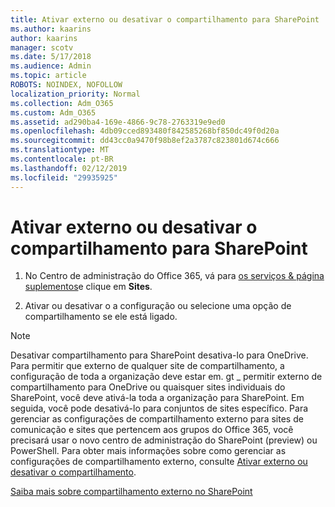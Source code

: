 ```yaml
---
title: Ativar externo ou desativar o compartilhamento para SharePoint
ms.author: kaarins
author: kaarins
manager: scotv
ms.date: 5/17/2018
ms.audience: Admin
ms.topic: article
ROBOTS: NOINDEX, NOFOLLOW
localization_priority: Normal
ms.collection: Adm_O365
ms.custom: Adm_O365
ms.assetid: ad290ba4-169e-4866-9c78-2763319e9ed0
ms.openlocfilehash: 4db09cced893480f842585268bf850dc49f0d20a
ms.sourcegitcommit: dd43cc0a9470f98b8ef2a3787c823801d674c666
ms.translationtype: MT
ms.contentlocale: pt-BR
ms.lasthandoff: 02/12/2019
ms.locfileid: "29935925"
---
```

# <a name="turn-external-sharing-on-or-off-for-sharepoint"></a>Ativar externo ou desativar o compartilhamento para SharePoint

1. No Centro de administração do Office 365, vá para [os serviços &amp; página suplementos](https://portal.office.com/adminportal/home#/Settings/ServicesAndAddIns)e clique em **Sites**.
    
2. Ativar ou desativar o a configuração ou selecione uma opção de compartilhamento se ele está ligado.
    
> [!NOTE]
> Desativar compartilhamento para SharePoint desativa-lo para OneDrive. Para permitir que externo de qualquer site de compartilhamento, a configuração de toda a organização deve estar em. gt _ permitir externo de compartilhamento para OneDrive ou quaisquer sites individuais do SharePoint, você deve ativá-la toda a organização para SharePoint. Em seguida, você pode desativá-lo para conjuntos de sites específico. Para gerenciar as configurações de compartilhamento externo para sites de comunicação e sites que pertencem aos grupos do Office 365, você precisará usar o novo centro de administração do SharePoint (preview) ou PowerShell. Para obter mais informações sobre como gerenciar as configurações de compartilhamento externo, consulte [Ativar externo ou desativar o compartilhamento](https://go.microsoft.com/fwlink/?linkid=866426). 
  
[Saiba mais sobre compartilhamento externo no SharePoint](https://go.microsoft.com/fwlink/?linkid=734908)
  

